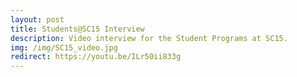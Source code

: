 ```yaml
---
layout: post
title: Students@SC15 Interview
description: Video interview for the Student Programs at SC15.
img: /img/SC15_video.jpg
redirect: https://youtu.be/ILr50ii833g
---
```




